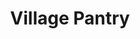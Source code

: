 ---
title: "Village Pantry"
url: /indianapolis/village-pantry-south-state-avenue/
shop: convenience
---